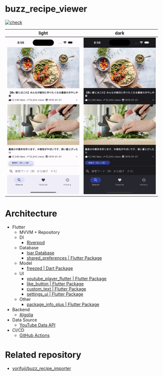 # buzz_recipe_viewer

[![check](https://github.com/yorifuji/buzz_recipe_viewer/actions/workflows/check.yml/badge.svg?branch=main)](https://github.com/yorifuji/buzz_recipe_viewer/actions/workflows/check.yml)

| light                         | dark                          |
| ----------------------------- | ----------------------------- |
| ![](./images/screenshot1.png) | ![](./images/screenshot2.png) |

# Architecture

- Flutter
  - MVVM + Repository
  - DI
    - [Riverpod](https://riverpod.dev/)
  - Database
    - [Isar Database](https://isar.dev/ja/)
    - [shared_preferences | Flutter Package](https://pub.dev/packages/shared_preferences)
  - Model
    - [freezed | Dart Package](https://pub.dev/packages/freezed)
  - UI
    - [youtube_player_flutter | Flutter Package](https://pub.dev/packages/youtube_player_flutter)
    - [like_button | Flutter Package](https://pub.dev/packages/like_button)
    - [custom_text | Flutter Package](https://pub.dev/packages/custom_text)
    - [settings_ui | Flutter Package](https://pub.dev/packages/settings_ui)
  - Other
    - [package_info_plus | Flutter Package](https://pub.dev/packages/package_info_plus)
- Backend
  - [Algolia](https://www.algolia.com/)
- Data Source
  - [YouTube Data API](https://developers.google.com/youtube/v3)
- CI/CD
  - [GitHub Actions](https://github.com/yorifuji/buzz_recipe_viewer/actions)

# Related repository

- [yorifuji/buzz_recipe_importer](https://github.com/yorifuji/buzz_recipe_importer)
